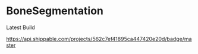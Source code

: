 # BoneSegmentation

Latest Build

https://api.shippable.com/projects/562c7ef41895ca447420e20d/badge/master
